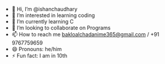 - 👋 Hi, I’m @ishanchaudhary
- 👀 I’m interested in learning coding
- 🌱 I’m currently learning C
- 💞️ I’m looking to collaborate on Programs
- 📫 How to reach me bakloalchadanime365@gmail.com / +91 9767759659
- 😄 Pronouns: he/him
- ⚡ Fun fact: I am in 10th
  

<!---
ishanchaudhary/ishanchaudhary is a ✨ special ✨ repository because its `README.md` (this file) appears on your GitHub profile.
You can click the Preview link to take a look at your changes.
--->
